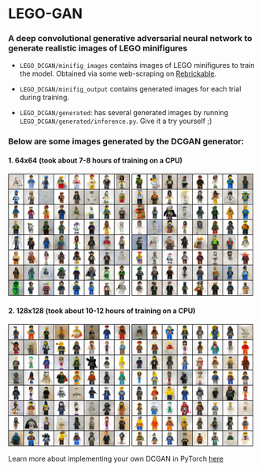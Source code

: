 # LEGO-GAN
### A deep convolutional generative adversarial neural network to generate realistic images of LEGO minifigures

- `LEGO_DCGAN/minifig_images` contains images of LEGO minifigures to train the model. Obtained via some web-scraping on [Rebrickable](https://rebrickable.com/).

- `LEGO_DCGAN/minifig_output` contains generated images for each trial during training. 

- `LEGO_DCGAN/generated`: has several generated images by running `LEGO_DCGAN/generated/inference.py`. Give it a try yourself ;)

### Below are some images generated by the DCGAN generator:
#### 1. 64x64 (took about 7-8 hours of training on a CPU)
<img src="https://github.com/Sid1279/LEGO-GAN/blob/main/LEGO_DCGAN/generated/64x64/generated_49.png" width="49%" height="auto">
<img src="https://github.com/Sid1279/LEGO-GAN/blob/main/LEGO_DCGAN/generated/64x64/generated_85.png" width="49%" height="auto">

#### 2. 128x128 (took about 10-12 hours of training on a CPU)
<img src="https://github.com/Sid1279/LEGO-GAN/blob/main/LEGO_DCGAN/generated/128x128/generated_10.png" width="49%" height="auto">
<img src="https://github.com/Sid1279/LEGO-GAN/blob/main/LEGO_DCGAN/generated/128x128/generated_9.png" width="49%" height="auto">

Learn more about implementing your own DCGAN in PyTorch [here](https://pytorch.org/tutorials/beginner/dcgan_faces_tutorial.html)
